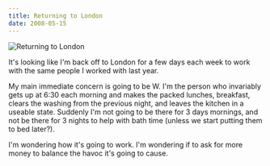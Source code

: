 ```yaml
---
title: Returning to London
date: 2008-05-15
---
```


![Returning to London](https://source.unsplash.com/ZYYS1kapOm8/1600x900)

It's looking like I'm back off to London for a few days each week to work with the same people I worked with last year.

My main immediate concern is going to be W. I'm the person who invariably gets up at 6:30 each morning and makes the packed lunches, breakfast, clears the washing from the previous night, and leaves the kitchen in a useable state. Suddenly I'm not going to be there for 3 days mornings, and not be there for 3 nights to help with bath time (unless we start putting them to bed later?).

I'm wondering how it's going to work. I'm wondering if to ask for more money to balance the havoc it's going to cause.